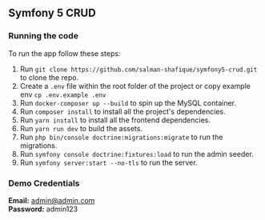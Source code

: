 ## Symfony 5 CRUD


### Running the code
To run the app follow these steps:

1. Run `git clone https://github.com/salman-shafique/symfony5-crud.git` to clone the repo.
2. Create a `.env` file within the root folder of the project or copy example env `cp .env.example .env`
3. Run `docker-composer up --build` to spin up the MySQL container.
4. Run `composer install` to install all the project's dependencies.
5. Run `yarn install` to install all the frontend dependencies.
6. Run `yarn run dev` to build the assets.
7. Run `php bin/console doctrine:migrations:migrate` to run the migrations.
8. Run `symfony console doctrine:fixtures:load` to run the admin seeder.
9. Run `symfony server:start --no-tls` to run the server.

### Demo Credentials

**Email:** admin@admin.com  
**Password:** admin123


